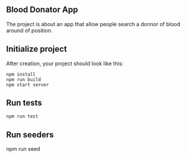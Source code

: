 ## Blood Donator App

The project is about an app that allow people search a donnor of blood around of position.


## Initialize project

After creation, your project should look like this:

```
npm install
npm run build
npm start server
```

## Run tests

```
npm run test
```
## Run seeders

npm run seed
